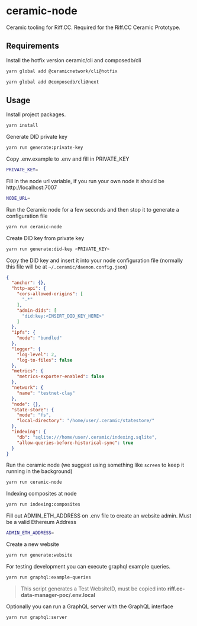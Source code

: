 # ceramic-node
Ceramic tooling for Riff.CC. Required for the Riff.CC Ceramic Prototype.

## Requirements 

Install the hotfix version ceramic/cli and composedb/cli

```bash
yarn global add @ceramicnetwork/cli@hotfix
```
```bash
yarn global add @composedb/cli@next
```

## Usage

Install project packages.

```bash
yarn install
```

Generate DID private key

```bash
yarn run generate:private-key
```

Copy .env.example to .env and fill in PRIVATE_KEY
```bash
PRIVATE_KEY=
```

Fill in the node url variable, if you run your own node it should be http://localhost:7007
```bash
NODE_URL=
```

Run the Ceramic node for a few seconds and then stop it to generate a configuration file
```bash
yarn run ceramic-node
```

Create DID key from private key
```bash
yarn run generate:did-key <PRIVATE_KEY>
```

Copy the DID key and insert it into your node configuration file (normally this file will be at `~/.ceramic/daemon.config.json`)

```json
{
  "anchor": {},
  "http-api": {
    "cors-allowed-origins": [
      ".*"
    ],
    "admin-dids": [
      "did:key:<INSERT_DID_KEY_HERE>"
    ]
  },
  "ipfs": {
    "mode": "bundled"
  },
  "logger": {
    "log-level": 2,
    "log-to-files": false
  },
  "metrics": {
    "metrics-exporter-enabled": false
  },
  "network": {
    "name": "testnet-clay"
  },
  "node": {},
  "state-store": {
    "mode": "fs",
    "local-directory": "/home/user/.ceramic/statestore/"
  },
  "indexing": {
    "db": "sqlite:///home/user/.ceramic/indexing.sqlite",
    "allow-queries-before-historical-sync": true
  }
}
```

Run the ceramic node (we suggest using something like `screen` to keep it running in the background)

```bash
yarn run ceramic-node
```

Indexing composites at node

```bash
yarn run indexing:composites
```

Fill out ADMIN_ETH_ADDRESS on .env file to create an website admin. Must be a valid Ethereum Address
```bash
ADMIN_ETH_ADDRESS=
```

Create a new website

```bash
yarn run generate:website
```

For testing development you can execute graphql example queries.

```bash
yarn run graphql:example-queries
```
> This script generates a Test WebsiteID, must be copied into **riff.cc-data-manager-poc/.env.local**

Optionally you can run a GraphQL server with the GraphQL interface
```bash
yarn run graphql:server
```
